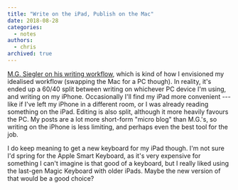 ```yaml
---
title: "Write on the iPad, Publish on the Mac"
date: 2018-08-28
categories:
  - notes
authors:
  - chris
archived: true
---
```


[M.G. Siegler on his writing workflow](https://500ish.com/write-on-the-ipad-publish-on-the-mac-363a4272ed5b), which is kind of how I envisioned my idealised workflow (swapping the Mac for a PC though). In reality, it's ended up a 60/40 split between writing on whichever PC device I'm using, and writing on my iPhone. Occasionally I'll find my iPad more convenient --- like if I've left my iPhone in a different room, or I was already reading something on the iPad. Editing is also split, although it more heavily favours the PC. My posts are a lot more short-form "micro blog" than M.G.'s, so writing on the iPhone is less limiting, and perhaps even the best tool for the job.

I do keep meaning to get a new keyboard for my iPad though. I'm not sure I'd spring for the Apple Smart Keyboard, as it's very expensive for something I can't imagine is that good of a keyboard, but I really liked using the last-gen Magic Keyboard with older iPads. Maybe the new version of that would be a good choice?
